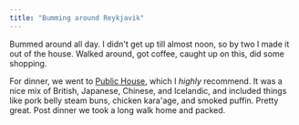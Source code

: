 ```yaml
---
title: "Bumming around Reykjavik"
---
```


Bummed around all day. I didn't get up till almost noon, so by two I made it out of the house. Walked around, got coffee, caught up on this, did some shopping.

For dinner, we went to [Public House](), which I *highly* recommend. It was a nice mix of British, Japanese, Chinese, and Icelandic, and included things like pork belly steam buns, chicken kara'age, and smoked puffin. Pretty great. Post dinner we took a long walk home and packed.